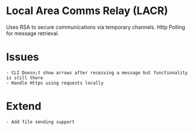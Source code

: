 # Local Area Comms Relay (LACR)

Uses RSA to secure communications via temporary channels.
Http Polling for message retrieval.


# Issues
    - CLI Doesn;t show arrows after receiving a message but functionality is still there
    - Handle Https using requests locally

# Extend
    - Add file sending support